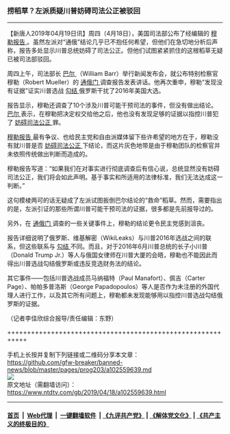 ### 捞稻草？左派质疑川普妨碍司法公正被驳回
------------------------

<div class="post_content" itemprop="articleBody">
 <p>
  【新唐人2019年04月19日讯】周四（4月18日），美国司法部公布了经编辑的
  <a href="https://www.ntdtv.com/gb/穆勒报告.htm">
   穆勒报告
  </a>
  。虽然左派对“通俄”结论几乎已不抱任何希望，但他们在急切地分析后声称，报告多处显示川普总统妨碍了司法公正。但他们试图紧紧抓住的这根稻草无疑已被司法部驳回。
 </p>
 <p>
  周四上午，司法部长
  <a href="https://www.ntdtv.com/gb/巴尔.htm">
   巴尔
  </a>
  （William Barr）举行新闻发布会，就公布特别检察官穆勒（Robert Mueller）的
  <a href="https://www.ntdtv.com/gb/通俄门.htm">
   通俄门
  </a>
  调查报告发表讲话。他再次重申，穆勒“发现没有证据”证实川普选战
  <a href="https://www.ntdtv.com/gb/勾结.htm">
   勾结
  </a>
  俄罗斯干扰了2016年美国大选。
 </p>
 <p>
  报告显示，穆勒还调查了10个涉及川普可能干预司法的事件，但没有做出结论。
  <a href="https://www.ntdtv.com/gb/巴尔.htm">
   巴尔
  </a>
  表示，在穆勒把决定权交给他之后，他也没有发现足够的证据以指控川普犯了
  <a href="https://www.ntdtv.com/gb/妨碍司法公正.htm">
   妨碍司法公正
  </a>
  罪。
 </p>
 <p>
  <a href="https://www.ntdtv.com/gb/穆勒报告.htm">
   穆勒报告
  </a>
  最有争议、也给民主党和自由派媒体留下些许希望的地方在于，穆勒没有就川普是否
  <a href="https://www.ntdtv.com/gb/妨碍司法公正.htm">
   妨碍司法公正
  </a>
  下结论，而这片灰色地带是由于穆勒团队的检察官并未依照传统做出判断而造成的。
 </p>
 <p>
  穆勒报告写道：“如果我们在对事实进行彻底调查后有信心说，总统显然没有妨碍司法公正，我们将会如此声明。基于事实和所适用的法律标准，我们无法达成这一判断。”
 </p>
 <p>
  这句模棱两可的话无疑成了左派试图扳倒巴尔结论的“救命”稻草。然而，需要指出的是，左派引证的那些所谓川普可能干预司法的证据，很多都是先前报导过的。
 </p>
 <p>
  另外，在
  <a href="https://www.ntdtv.com/gb/通俄门.htm">
   通俄门
  </a>
  调查的一些关键事件上，穆勒的结论更令民主党感到沮丧。
 </p>
 <p>
  报告详细说明了俄罗斯、维基解密（WikiLeaks）与川普2016年选战之间的联系，但这些联系与
  <a href="https://www.ntdtv.com/gb/勾结.htm">
   勾结
  </a>
  不同。而且，对于2016年6月川普总统的长子小川普（Donald Trump Jr.）等人与俄国女律师在川普大厦的会晤，穆勒也不能因此而得出川普选战勾结俄罗斯或违反竞选财务法的结论。
 </p>
 <p>
  其它事件——包括川普选战成员马纳福特（Paul Manafort）、佩吉（Carter Page）、帕帕多普洛斯（George Papadopoulos）等人是否作为未注册的外国代理人进行工作，以及其它所有问题上，穆勒都未发现能够用以指控川普选战勾结俄罗斯的证据。
 </p>
 <p>
  （记者李佳欣综合报导/责任编辑：东野）
 </p>
 <div class="single_ad">
 </div>
</div>

+++++++++++++++++++++++++++++++++++++++++++++++++++++++++++<br/><br/>
手机上长按并复制下列链接或二维码分享本文章：<br/>
https://github.com/gfw-breaker/banned-news/blob/master/pages/prog203/a102559639.md <br/>
<a href='https://github.com/gfw-breaker/banned-news/blob/master/pages/prog203/a102559639.md'><img src='https://github.com/gfw-breaker/banned-news/blob/master/pages/prog203/a102559639.md.png'/></a> <br/>
原文地址（需翻墙访问）：https://www.ntdtv.com/gb/2019/04/18/a102559639.html


------------------------
#### [首页](https://github.com/gfw-breaker/banned-news/blob/master/README.md) &nbsp;|&nbsp; [Web代理](https://github.com/labour-camp/helloworld) &nbsp;|&nbsp; [一键翻墙软件](https://github.com/gfw-breaker/nogfw/blob/master/README.md) &nbsp;| [《九评共产党》](https://github.com/gfw-breaker/9ping.md/blob/master/README.md#九评之一评共产党是什么) | [《解体党文化》](https://github.com/gfw-breaker/jtdwh.md/blob/master/README.md) | [《共产主义的终极目的》](https://github.com/gfw-breaker/gczydzjmd.md/blob/master/README.md)

